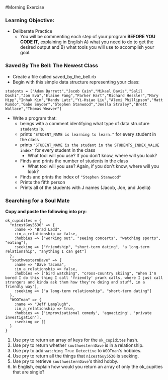 #Morning Exercise

### Learning Objective:
- Deliberate Practice
  - You will be commenting each step of your program **BEFORE YOU CODE IT**, explaining in English A) what you need to do to get the desired output and B) what tools you will use to accomplish your goal.

### Saved By The Bell: The Newest Class
- Create a file called saved_by_the_bell.rb
- Begin with this simple data structure representing your class:
```
students = ["Adam Barrett","Jacob Cain","Mikael Davis","Salil Doshi","Jon Eva","Elaine Fang","Parker Hart","Richard Hessler","Mary Hipp","Inhak Kim","Randy Latz","Yi-Hsiao Liu","Alexi Phillipson","Matt Rundo","Gabe Snyder","Stephen Stanwood","Joella Straley","Brett Wallace","Thomas Weaver"]
```
- Write a program that:
  - beings with a comment identifying what type of data structure `students` is. 
  - prints `"STUDENT_NAME is learning to learn."` for every student in the class
  - prints `"STUDENT_NAME is the student in the STUDENTS_INDEX_VALUE index"` for every student in the class
    - What tool will you use? If you don't know, where will you look?
  - Finds and prints the number of students in the class
    - What tool will you use? Again, if you don't know, where will you look?
  - Finds and prints the index of `"Stephen Stanwood"`
  - Prints the fifth person
  - Prints all of the students with J names (Jacob, Jon, and Joella)

### Searching for a Soul Mate
**Copy and paste the following into pry:**

    ok_cupidites = {
      "nicestGuy5530" => {
        :name => "Brad Ladd",
        :in_a_relationship => false,
        :hobbies => ["working out", "seeing concerts", "watching sports", "eating"],
        :seeking => ["friendship", "short-term dating", "a long-term relationship", "anything I can get"]
      },
      "southwesternDave" => {
        :name => "Dave Tacoma",
        :in_a_relationship => false,
        :hobbies => ["bird watching", "cross-country skiing", "When I'm bored I do this thing I call 'friendly' prank calls, where I just call strangers and kinda ask them how they're doing and stuff, in a friendly way"],
        :seeking => ["a long-term relationship", "short-term dating"]
      },
      "WOOTman" => {
        :name => "Jeff Lamplugh",
        :in_a_relationship => true,
        :hobbies => ['improvisational comedy', 'aquacizing', 'private investigation'],
        :seeking => []
      }
    }

1. Use pry to return an array of keys for the `ok_cupidites` hash.
2. Use pry to return whether `southwesternDave` is in a relationship.
3. Use pry to add `watching True Detective` to `WOOTman`'s hobbies. 
4. Use pry to return all the things that `nicestGuy5530` is seeking. 
5. Use pry to retrieve `southwesternDave`'s third hobby.
6. In English, explain how would you return an array of only the ok_cupities that are single?
